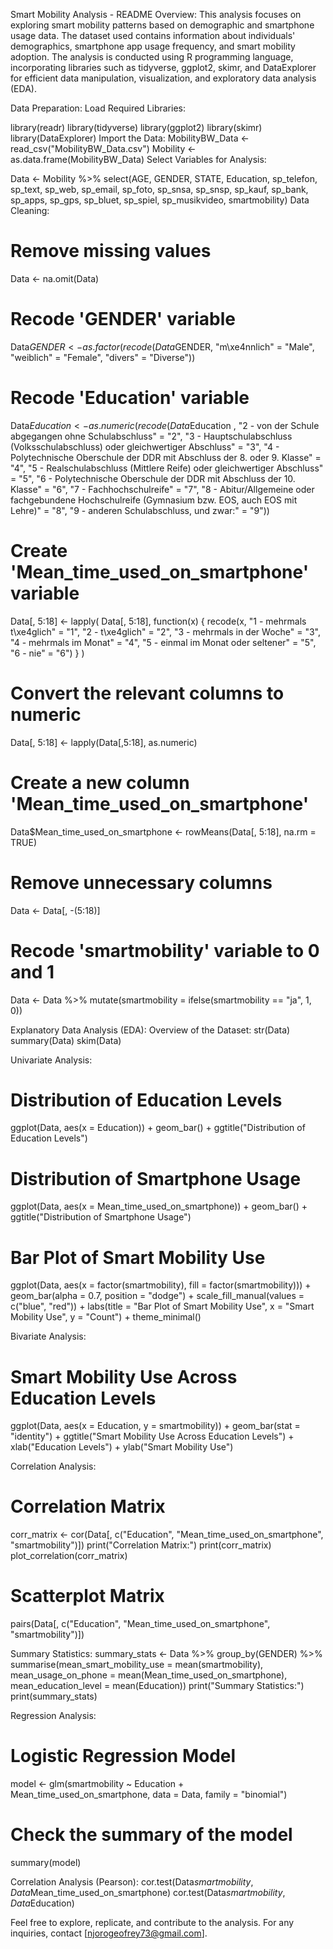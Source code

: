 Smart Mobility Analysis - README
Overview:
This analysis focuses on exploring smart mobility patterns based on demographic and smartphone usage data. The dataset used contains information about individuals' demographics, smartphone app usage frequency, and smart mobility adoption. The analysis is conducted using R programming language, incorporating libraries such as tidyverse, ggplot2, skimr, and DataExplorer for efficient data manipulation, visualization, and exploratory data analysis (EDA).

Data Preparation:
Load Required Libraries:

library(readr)
library(tidyverse)
library(ggplot2)
library(skimr)
library(DataExplorer)
Import the Data:
MobilityBW_Data <- read_csv("MobilityBW_Data.csv")
Mobility <- as.data.frame(MobilityBW_Data)
Select Variables for Analysis:

Data <- Mobility %>% select(AGE, GENDER, STATE, Education, sp_telefon, sp_text, sp_web, sp_email, sp_foto, sp_snsa, sp_snsp, sp_kauf, sp_bank, sp_apps, sp_gps, sp_bluet, sp_spiel, sp_musikvideo, smartmobility)
Data Cleaning:

# Remove missing values
Data <- na.omit(Data)

# Recode 'GENDER' variable
Data$GENDER <- as.factor(recode(Data$GENDER, 
                      "m\xe4nnlich" = "Male",
                      "weiblich" = "Female",
                      "divers" = "Diverse"))

# Recode 'Education' variable
Data$Education <- as.numeric(recode(Data$Education ,
                         "2 - von der Schule abgegangen ohne Schulabschluss" = "2",
                         "3 - Hauptschulabschluss (Volksschulabschluss) oder gleichwertiger Abschluss" = "3",
                         "4 - Polytechnische Oberschule der DDR mit Abschluss der 8. oder 9. Klasse" = "4",
                         "5 - Realschulabschluss (Mittlere Reife) oder gleichwertiger Abschluss" = "5", 
                         "6 - Polytechnische Oberschule der DDR mit Abschluss der 10. Klasse" = "6",
                         "7 - Fachhochschulreife" = "7",
                         "8 - Abitur/Allgemeine oder fachgebundene Hochschulreife (Gymnasium bzw. EOS, auch EOS mit Lehre)" = "8",
                         "9 - anderen Schulabschluss, und zwar:"  = "9"))

# Create 'Mean_time_used_on_smartphone' variable
Data[, 5:18] <- lapply(
  Data[, 5:18], 
  function(x) {
    recode(x, "1 - mehrmals t\xe4glich" = "1", "2 - t\xe4glich"  = "2", "3 - mehrmals in der Woche"   = "3",
           "4 - mehrmals im Monat" = "4", "5 - einmal im Monat oder seltener" = "5", "6 - nie" = "6")
  }
)

# Convert the relevant columns to numeric 
Data[, 5:18] <- lapply(Data[,5:18], as.numeric)

# Create a new column 'Mean_time_used_on_smartphone'
Data$Mean_time_used_on_smartphone <- rowMeans(Data[, 5:18], na.rm = TRUE)

# Remove unnecessary columns
Data <- Data[, -(5:18)]

# Recode 'smartmobility' variable to 0 and 1
Data <- Data %>%
  mutate(smartmobility = ifelse(smartmobility == "ja", 1, 0))

Explanatory Data Analysis (EDA):
Overview of the Dataset:
str(Data)
summary(Data)
skim(Data)

Univariate Analysis:
# Distribution of Education Levels
ggplot(Data, aes(x = Education)) +
  geom_bar() +
  ggtitle("Distribution of Education Levels")

# Distribution of Smartphone Usage
ggplot(Data, aes(x = Mean_time_used_on_smartphone)) +
  geom_bar() +
  ggtitle("Distribution of Smartphone Usage")

# Bar Plot of Smart Mobility Use
ggplot(Data, aes(x = factor(smartmobility), fill = factor(smartmobility))) +
  geom_bar(alpha = 0.7, position = "dodge") +
  scale_fill_manual(values = c("blue", "red")) +
  labs(title = "Bar Plot of Smart Mobility Use",
       x = "Smart Mobility Use", y = "Count") +
  theme_minimal()

Bivariate Analysis:
# Smart Mobility Use Across Education Levels
ggplot(Data, aes(x = Education, y = smartmobility)) +
  geom_bar(stat = "identity") +
  ggtitle("Smart Mobility Use Across Education Levels") +
  xlab("Education Levels") +
  ylab("Smart Mobility Use") 

Correlation Analysis:
# Correlation Matrix
corr_matrix <- cor(Data[, c("Education", "Mean_time_used_on_smartphone", "smartmobility")])
print("Correlation Matrix:")
print(corr_matrix)
plot_correlation(corr_matrix)

# Scatterplot Matrix
pairs(Data[, c("Education", "Mean_time_used_on_smartphone", "smartmobility")])

Summary Statistics:
summary_stats <- Data %>%
  group_by(GENDER) %>%
  summarise(mean_smart_mobility_use = mean(smartmobility),
            mean_usage_on_phone = mean(Mean_time_used_on_smartphone),
            mean_education_level = mean(Education))
print("Summary Statistics:")
print(summary_stats)

Regression Analysis:

# Logistic Regression Model
model <- glm(smartmobility ~ Education + Mean_time_used_on_smartphone, data = Data, family = "binomial")

# Check the summary of the model
summary(model)

Correlation Analysis (Pearson):
cor.test(Data$smartmobility, Data$Mean_time_used_on_smartphone)
cor.test(Data$smartmobility, Data$Education)


Feel free to explore, replicate, and contribute to the analysis. For any inquiries, contact [njorogeofrey73@gmail.com].
